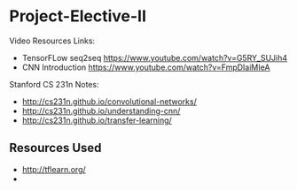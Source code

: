 # Project-Elective-II

Video Resources Links:
- TensorFLow seq2seq https://www.youtube.com/watch?v=G5RY_SUJih4
- CNN Introduction https://www.youtube.com/watch?v=FmpDIaiMIeA

Stanford CS 231n Notes:
- http://cs231n.github.io/convolutional-networks/
- http://cs231n.github.io/understanding-cnn/
- http://cs231n.github.io/transfer-learning/

## Resources Used
 - http://tflearn.org/
 - 
